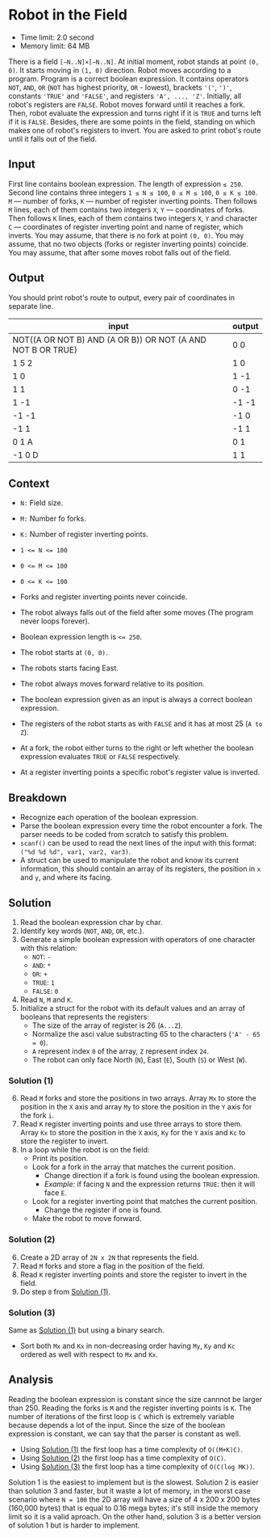 # Robot in the Field

* Time limit: 2.0 second
* Memory limit: 64 MB

There is a field `[−N..N]×[−N..N]`. At initial moment, robot stands at point `(0, 0)`. It starts moving in `(1, 0)` direction. Robot moves according to a program. Program is a correct boolean expression. It contains operators `NOT`, `AND`, `OR` (`NOT` has highest priority, `OR` - lowest), brackets `'('`, `')'`, constants `'TRUE'` and `'FALSE'`, and registers `'A', ..., 'Z'`. Initially, all robot's registers are `FALSE`. Robot moves forward until it reaches a fork. Then, robot evaluate the expression and turns right if it is `TRUE` and turns left if it is `FALSE`. Besides, there are some points in the field, standing on which makes one of robot's registers to invert. You are asked to print robot's route until it falls out of the field.

## Input

First line contains boolean expression. The length of expression `≤ 250`. Second line contains three integers `1 ≤ N ≤ 100`, `0 ≤ M ≤ 100`, `0 ≤ K ≤ 100`. `M` — number of forks, `K` — number of register inverting points. Then follows `M` lines, each of them contains two integers `X`, `Y` — coordinates of forks. Then follows `K` lines, each of them contains two integers `X`, `Y` and character `C` — coordinates of register inverting point and name of register, which inverts. You may assume, that there is no fork at point `(0, 0)`. You may assume, that no two objects (forks or register inverting points) coincide. You may assume, that after some moves robot falls out of the field.

## Output

You should print robot's route to output, every pair of coordinates in separate line.

| input | output|
|---|---|
|NOT((A OR NOT B) AND (A OR B)) OR NOT (A AND NOT B OR TRUE)| 0 0|
|1 5 2| 1 0|
|1 0| 1 -1|
|1 1| 0 -1|
|1 -1| -1 -1|
|-1 -1| -1 0|
|-1 1| -1 1|
|0 1 A| 0 1|
|-1 0 D| 1 1|

## Context

* `N:` Field size.
* `M:` Number fo forks.
* `K:` Number of register inverting points.
* `1 <= N <= 100`
* `0 <= M <= 100`
* `0 <= K <= 100`
* Forks and register inverting points never coincide.
* The robot always falls out of the field after some moves (The program never loops forever).

* Boolean expression length is `<= 250`.
* The robot starts at `(0, 0)`.
* The robots starts facing East.
* The robot always moves forward relative to its position.
* The boolean expression given as an input is always a correct boolean expression.
* The registers of the robot starts as with `FALSE` and it has at most 25 (`A to Z`).
* At a fork, the robot either turns to the right or left whether the boolean expression evaluates `TRUE` or `FALSE` respectively.
* At a register inverting points a specific robot's register value is inverted.

## Breakdown

* Recognize each operation of the boolean expression.
* Parse the boolean expression every time the robot encounter a fork. The parser needs to be coded from scratch to satisfy this problem.
* `scanf()` can be used to read the next lines of the input with this format: `("%d %d %d", var1, var2, var3)`.
* A struct can be used to manipulate the robot and know its current information, this should contain an array of its registers, the position in `x` and `y`, and where its facing.

## Solution

1. Read the boolean expression char by char.
2. Identify key words (`NOT`, `AND`, `OR`, etc.).
3. Generate a simple boolean expression with operators of one character with this relation:
   * `NOT`: `-`
   * `AND`: `*`
   * `OR`: `+`
   * `TRUE`: `1`
   * `FALSE`: `0`
4. Read `N`, `M` and `K`.
5. Initialize a struct for the robot with its default values and an array of booleans that represents the registers:
    * The size of the array of register is 26 (`A...Z`).
    * Normalize the asci value substracting 65 to the characters (`'A' - 65 = 0`).
    * `A` represent index `0` of the array, `Z` represent index `24`.
    * The robot can only face North (`N`), East (`E`), South (`S`) or West (`W`).

### Solution (1)

6. Read `M` forks and store the positions in two arrays. Array `Mx` to store the position in the `X` axis and array `My` to store the position in the `Y` axis for the fork `i`.
7. Read `K` register inverting points and use three arrays to store them. Array `Kx` to store the position in the `X` axis, `Ky` for the `Y` axis and `Kc` to store the register to invert.
8. In a loop while the robot is on the field:
    * Print its position.
    * Look for a fork in the array that matches the current position.
        * Change direction if a fork is found using the boolean expression.
        * *Example:* if facing `N` and the expression returns `TRUE`: then it will face `E`.
    * Look for a register inverting point that matches the current position.
        * Change the register if one is found.
    * Make the robot to move forward.

### Solution (2)

6. Create a 2D array of `2N x 2N` that represents the field.
7. Read `M` forks and store a flag in the position of the field.
8. Read `K` register inverting points and store the register to invert in the field.
9. Do step `8` from [Solution (1)](#solution-1).

### Solution (3)

Same as [Solution (1)](#solution-1) but using a binary search.

* Sort both `Mx` and `Kx` in non-decreasing order having `My`, `Ky` and `Kc` ordered as well with respect to `Mx` and `Kx`.

## Analysis

Reading the boolean expression is constant since the size cannnot be larger than 250. Reading the forks is `M` and the register inverting points is `K`. The number of iterations of the first loop is `C` which is extremely variable because depends a lot of the input. Since the size of the boolean expression is constant, we can say that the parser is constant as well.

* Using [Solution (1)](#solution-1) the first loop has a time complexity of `O((M+K)C)`.
* Using [Solution (2)](#solution-2) the first loop has a time complexity of `O(C)`.
* Using [Solution (3)](#solution-3) the first loop has a time complexity of `O(C(log MK))`.

Solution 1 is the easiest to implement but is the slowest. Solution 2 is easier than solution 3 and faster, but it waste a lot of memory, in the worst case scenario where `N = 100` the 2D array will have a size of 4 x 200 x 200 bytes (160,000 bytes) that is equal to 0.16 mega bytes; it's still inside the memory limit so it is a valid aproach. On the other hand, solution 3 is a better version of solution 1 but is harder to implement.